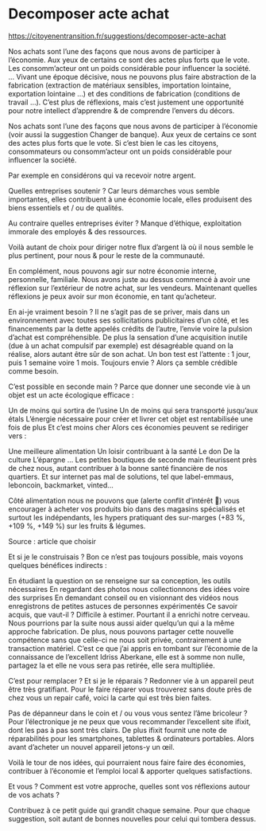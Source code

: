 # Decomposer acte achat

https://citoyenentransition.fr/suggestions/decomposer-acte-achat

Nos achats sont l’une des façons que nous avons de participer à l’économie.
Aux yeux de certains ce sont des actes plus forts que le vote.
Les consomm’acteur ont un poids considérable pour influencer la société.
...
Vivant une époque décisive, nous ne pouvons plus faire abstraction de la fabrication (extraction de matériaux sensibles, importation lointaine, exportation lointaine …) et des conditions de fabrication (conditions de travail …).
C’est plus de réflexions, mais c’est justement une opportunité pour notre intellect d’apprendre & de comprendre l’envers du décors.

Nos achats sont l’une des façons que nous avons de participer à l’économie (voir aussi la suggestion Changer de banque). Aux yeux de certains ce sont des actes plus forts que le vote. Si c’est bien le cas les citoyens, consommateurs ou consomm’acteur ont un poids considérable pour influencer la société.

Par exemple en considérons qui va recevoir notre argent.

Quelles entreprises soutenir ? Car leurs démarches vous semble importantes, elles contribuent à une économie locale, elles produisent des biens essentiels et / ou de qualités.

Au contraire quelles entreprises éviter ? Manque d’éthique, exploitation immorale des employés & des ressources.

Voilà autant de choix pour diriger notre flux d’argent là où il nous semble le plus pertinent, pour nous & pour le reste de la communauté.

En complément, nous pouvons agir sur notre économie interne, personnelle, familiale. Nous avons juste au dessus commencé à avoir une réflexion sur l’extérieur de notre achat, sur les vendeurs. Maintenant quelles réflexions je peux avoir sur mon économie, en tant qu’acheteur.

En ai-je vraiment besoin ? Il ne s’agit pas de se priver, mais dans un environnement avec toutes ses sollicitations publicitaires d’un côté, et les financements par la dette appelés crédits de l’autre, l’envie voire la pulsion d’achat est compréhensible.
De plus la sensation d’une acquisition inutile (due à un achat compulsif par exemple) est désagréable quand on la réalise, alors autant être sûr de son achat.
Un bon test est l’attente : 1 jour, puis 1 semaine voire 1 mois. Toujours envie ? Alors ça semble crédible comme besoin.

C’est possible en seconde main ? Parce que donner une seconde vie à un objet est un acte écologique efficace :

Un de moins qui sortira de l’usine
Un de moins qui sera transporté jusqu’aux étals
L’énergie nécessaire pour créer et livrer cet objet est rentabilisée une fois de plus
Et c’est moins cher
Alors ces économies peuvent se rediriger vers :

Une meilleure alimentation
Un loisir contribuant à la santé
Le don
De la culture
L’épargne
…
Les petites boutiques de seconde main fleurissent près de chez nous, autant contribuer à la bonne santé financière de nos quartiers.
Et sur internet pas mal de solutions, tel que label-emmaus, leboncoin, backmarket, vinted…

Côté alimentation nous ne pouvons que (alerte conflit d’intérêt 🚨) vous encourager à acheter vos produits bio dans des magasins spécialisés et surtout les indépendants, les hypers pratiquant des sur-marges (+83 %, +109 %, +149 %) sur les fruits & légumes.

Source : article que choisir

Et si je le construisais ? Bon ce n’est pas toujours possible, mais voyons quelques bénéfices indirects :

En étudiant la question on se renseigne sur sa conception, les outils nécessaires
En regardant des photos nous collectionnons des idées voire des surprises
En demandant conseil ou en visionnant des vidéos nous enregistrons de petites astuces de personnes expérimentés
Ce savoir acquis, que vaut-il ? Difficile à estimer.
Pourtant il a enrichi notre cerveau. Nous pourrions par la suite nous aussi aider quelqu’un qui a la même approche fabrication.
De plus, nous pouvons partager cette nouvelle compétence sans que celle-ci ne nous soit privée, contrairement à une transaction matériel. C’est ce que j’ai appris en tombant sur l’économie de la connaissance de l’excellent Idriss Aberkane, elle est à somme non nulle, partagez la et elle ne vous sera pas retirée, elle sera multipliée.

C’est pour remplacer ? Et si je le réparais ?
Redonner vie à un appareil peut être très gratifiant.
Pour le faire réparer vous trouverez sans doute près de chez vous un repair café, voici la carte qui est très bien faites.

Pas de dépanneur dans le coin et / ou vous vous sentez l’âme bricoleur ? Pour l’électronique je ne peux que vous recommander l’excellent site ifixit, dont les pas à pas sont très clairs. De plus ifixit fournit une note de réparabilités pour les smartphones, tablettes & ordinateurs portables. Alors avant d’acheter un nouvel appareil jetons-y un œil.

Voilà le tour de nos idées, qui pourraient nous faire faire des économies, contribuer à l’économie et l’emploi local & apporter quelques satisfactions.

Et vous ? Comment est votre approche, quelles sont vos réflexions autour de vos achats ?

Contribuez à ce petit guide qui grandit chaque semaine. Pour que chaque suggestion, soit autant de bonnes nouvelles pour celui qui tombera dessus.
